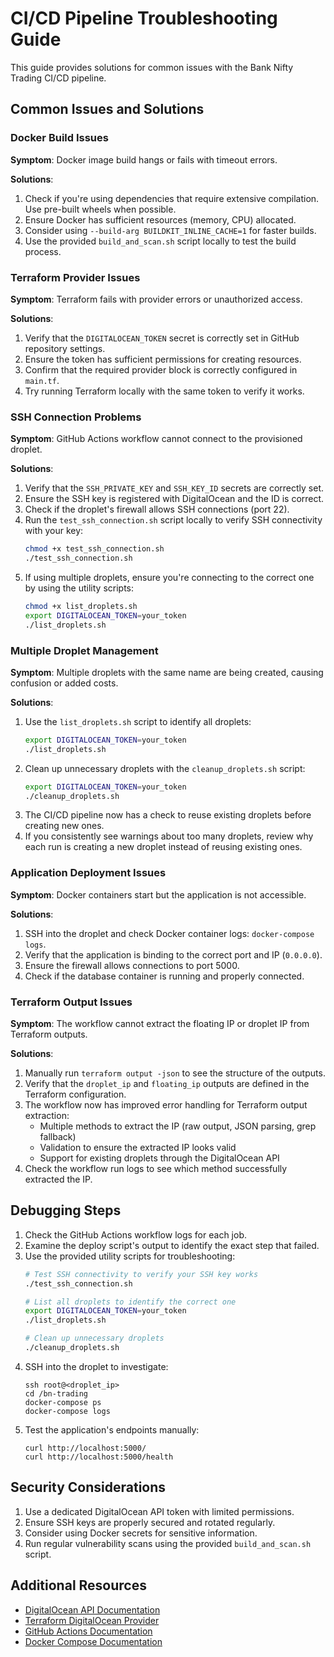 # CI/CD Pipeline Troubleshooting Guide

This guide provides solutions for common issues with the Bank Nifty Trading CI/CD pipeline.

## Common Issues and Solutions

### Docker Build Issues

**Symptom**: Docker image build hangs or fails with timeout errors.

**Solutions**:
1. Check if you're using dependencies that require extensive compilation. Use pre-built wheels when possible.
2. Ensure Docker has sufficient resources (memory, CPU) allocated.
3. Consider using `--build-arg BUILDKIT_INLINE_CACHE=1` for faster builds.
4. Use the provided `build_and_scan.sh` script locally to test the build process.

### Terraform Provider Issues

**Symptom**: Terraform fails with provider errors or unauthorized access.

**Solutions**:
1. Verify that the `DIGITALOCEAN_TOKEN` secret is correctly set in GitHub repository settings.
2. Ensure the token has sufficient permissions for creating resources.
3. Confirm that the required provider block is correctly configured in `main.tf`.
4. Try running Terraform locally with the same token to verify it works.

### SSH Connection Problems

**Symptom**: GitHub Actions workflow cannot connect to the provisioned droplet.

**Solutions**:
1. Verify that the `SSH_PRIVATE_KEY` and `SSH_KEY_ID` secrets are correctly set.
2. Ensure the SSH key is registered with DigitalOcean and the ID is correct.
3. Check if the droplet's firewall allows SSH connections (port 22).
4. Run the `test_ssh_connection.sh` script locally to verify SSH connectivity with your key:
   ```bash
   chmod +x test_ssh_connection.sh
   ./test_ssh_connection.sh
   ```
5. If using multiple droplets, ensure you're connecting to the correct one by using the utility scripts:
   ```bash
   chmod +x list_droplets.sh
   export DIGITALOCEAN_TOKEN=your_token
   ./list_droplets.sh
   ```

### Multiple Droplet Management

**Symptom**: Multiple droplets with the same name are being created, causing confusion or added costs.

**Solutions**:
1. Use the `list_droplets.sh` script to identify all droplets:
   ```bash
   export DIGITALOCEAN_TOKEN=your_token
   ./list_droplets.sh
   ```
2. Clean up unnecessary droplets with the `cleanup_droplets.sh` script:
   ```bash
   export DIGITALOCEAN_TOKEN=your_token
   ./cleanup_droplets.sh
   ```
3. The CI/CD pipeline now has a check to reuse existing droplets before creating new ones.
4. If you consistently see warnings about too many droplets, review why each run is creating a new droplet instead of reusing existing ones.

### Application Deployment Issues

**Symptom**: Docker containers start but the application is not accessible.

**Solutions**:
1. SSH into the droplet and check Docker container logs: `docker-compose logs`.
2. Verify that the application is binding to the correct port and IP (`0.0.0.0`).
3. Ensure the firewall allows connections to port 5000.
4. Check if the database container is running and properly connected.

### Terraform Output Issues

**Symptom**: The workflow cannot extract the floating IP or droplet IP from Terraform outputs.

**Solutions**:
1. Manually run `terraform output -json` to see the structure of the outputs.
2. Verify that the `droplet_ip` and `floating_ip` outputs are defined in the Terraform configuration.
3. The workflow now has improved error handling for Terraform output extraction:
   - Multiple methods to extract the IP (raw output, JSON parsing, grep fallback)
   - Validation to ensure the extracted IP looks valid
   - Support for existing droplets through the DigitalOcean API
4. Check the workflow run logs to see which method successfully extracted the IP.

## Debugging Steps

1. Check the GitHub Actions workflow logs for each job.
2. Examine the deploy script's output to identify the exact step that failed.
3. Use the provided utility scripts for troubleshooting:
   ```bash
   # Test SSH connectivity to verify your SSH key works
   ./test_ssh_connection.sh
   
   # List all droplets to identify the correct one
   export DIGITALOCEAN_TOKEN=your_token
   ./list_droplets.sh
   
   # Clean up unnecessary droplets
   ./cleanup_droplets.sh
   ```
4. SSH into the droplet to investigate:
   ```
   ssh root@<droplet_ip>
   cd /bn-trading
   docker-compose ps
   docker-compose logs
   ```
4. Test the application's endpoints manually:
   ```
   curl http://localhost:5000/
   curl http://localhost:5000/health
   ```

## Security Considerations

1. Use a dedicated DigitalOcean API token with limited permissions.
2. Ensure SSH keys are properly secured and rotated regularly.
3. Consider using Docker secrets for sensitive information.
4. Run regular vulnerability scans using the provided `build_and_scan.sh` script.

## Additional Resources

- [DigitalOcean API Documentation](https://docs.digitalocean.com/reference/api/)
- [Terraform DigitalOcean Provider](https://registry.terraform.io/providers/digitalocean/digitalocean/latest/docs)
- [GitHub Actions Documentation](https://docs.github.com/en/actions)
- [Docker Compose Documentation](https://docs.docker.com/compose/)
